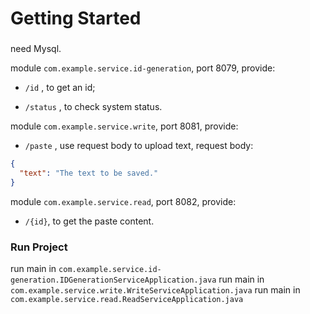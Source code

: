 # Getting Started
### 
need Mysql.

module `com.example.service.id-generation`, port 8079, provide:

  - `/id` , to get an id;

  - `/status` , to check system status.

module `com.example.service.write`, port 8081, provide:

  - `/paste` , use request body to upload text, request body:

```json
{
  "text": "The text to be saved."
}
```

module `com.example.service.read`, port 8082, provide:

 - `/{id}`, to get the paste content.

### Run Project
run main in `com.example.service.id-generation.IDGenerationServiceApplication.java`
run main in `com.example.service.write.WriteServiceApplication.java`
run main in `com.example.service.read.ReadServiceApplication.java`
